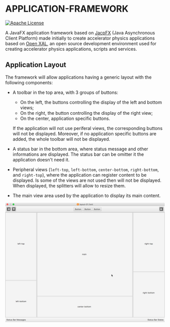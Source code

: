 # APPLICATION-FRAMEWORK

[![Apache License](https://img.shields.io/badge/license-Apache%20License%202.0-yellow.svg)](http://www.apache.org/licenses/LICENSE-2.0)

A JavaFX application framework based on [JacpFX](http://jacpfx.org) (Java Asynchronous Client Platform) made initially to create accelerator physics applications based on [Open XAL](https://github.com/openxal/openxal), an open source development environment used for creating accelerator physics applications, scripts and services.

## Application Layout

The framework will allow applications having a generic layout with the following components:

- A toolbar in the top area, with 3 groups of buttons:
  
  - On the left, the buttons controlling the display of the left and bottom views;
  - On the right, the button controlling the display of the right view;
  - On the center, application specific buttons.
  
  If the application will not use periferal views, the corresponding buttons will not be displayed.
  Moreover, if no application specific buttons are added, the whole toolbar will not be displayed.
  
- A status bar in the bottom area, where status message and other informations are displayed.
  The status bar can be omitter it the application doesn't need it.
  
- Peripheral views (`left-top`, `left-bottom`, `center-bottom`, `right-bottom`, and `right-top`), 
  where the application can register content to be displayed. Is some of the views are not used then
  will not be displayed. When displayed, the splitters will allow to resize them.
  
- The main view area used by the application to display its main content.

![layout-01](https://github.com/ESSICS/APPLICATION-FRAMEWORK/blob/master/doc/layout-01.png)


